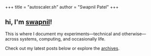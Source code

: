 +++
title = "autoscaler.sh"
author = "Swapnil Patel"
+++

## hi, I'm [swapnil](https://x.com/swap357)!

This is where I document my experiments—technical and otherwise—across systems, computing, and occasionally life.

Check out my latest posts below or explore the [archives](/post/).



